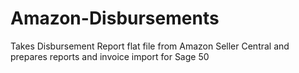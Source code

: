 # Amazon-Disbursements
Takes Disbursement Report flat file from Amazon Seller Central and prepares reports and invoice import for Sage 50
